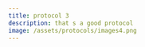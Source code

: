 ```yaml
---
title: protocol 3
description: that s a good protocol
image: /assets/protocols/images4.png
---
```



